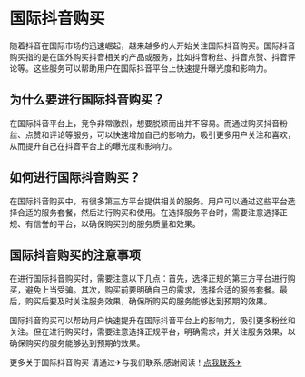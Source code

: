 # 国际抖音购买

随着抖音在国际市场的迅速崛起，越来越多的人开始关注国际抖音购买。国际抖音购买指的是在国外购买抖音相关的产品或服务，比如抖音粉丝、抖音点赞、抖音评论等。这些服务可以帮助用户在国际抖音平台上快速提升曝光度和影响力。

## 为什么要进行国际抖音购买？

在国际抖音平台上，竞争非常激烈，想要脱颖而出并不容易。而通过购买抖音粉丝、点赞和评论等服务，可以快速增加自己的影响力，吸引更多用户关注和喜欢，从而提升自己在抖音平台上的曝光度和影响力。

## 如何进行国际抖音购买？

在国际抖音购买中，有很多第三方平台提供相关的服务。用户可以通过这些平台选择合适的服务套餐，然后进行购买和使用。在选择服务平台时，需要注意选择正规、有信誉的平台，以确保购买到的服务质量和效果。

## 国际抖音购买的注意事项

在进行国际抖音购买时，需要注意以下几点：首先，选择正规的第三方平台进行购买，避免上当受骗。其次，购买前要明确自己的需求，选择合适的服务套餐。最后，购买后要及时关注服务效果，确保所购买的服务能够达到预期的效果。

国际抖音购买可以帮助用户快速提升在国际抖音平台上的影响力，吸引更多粉丝和关注。但在进行购买时，需要注意选择正规平台，明确需求，并关注服务效果，以确保购买的服务能够达到预期的效果。

更多关于国际抖音购买 请通过✈与我们联系,感谢阅读！[点我联系✈](https://auth.G208.com)